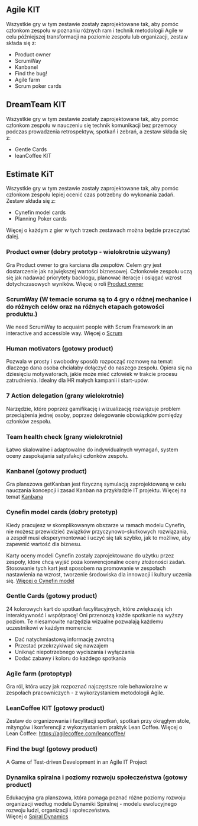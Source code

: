 ## Agile KIT
Wszystkie gry w tym zestawie zostały zaprojektowane tak, aby pomóc członkom zespołu w poznaniu różnych ram i technik metodologii Agile w celu późniejszej transformacji na poziomie zespołu lub organizacji, zestaw składa się z:
* Product owner
* ScrumWay
* Kanbanel
* Find the bug!
* Agile farm  
* Scrum poker cards


## DreamTeam KIT
Wszystkie gry w tym zestawie zostały zaprojektowane tak, aby pomóc członkom zespołu w nauczeniu się technik komunikacji bez przemocy podczas prowadzenia retrospektyw, spotkań i zebrań, a zestaw składa się z:
* Gentle Cards
* leanCoffee KIT


## Estimate KiT
Wszystkie gry w tym zestawie zostały zaprojektowane tak, aby pomóc członkom zespołu lepiej ocenić czas potrzebny do wykonania zadań. Zestaw składa się z:
* Cynefin model cards
* Planning Poker cards

Więcej o każdym z gier w tych trzech zestawach można będzie przeczytać dalej.

### Product owner (dobry prototyp - wielokrotnie używany)
Gra Product owner to gra karciana dla zespołów. Celem gry jest dostarczenie jak największej wartości biznesowej. Członkowie zespołu uczą się jak nadawać priorytety backlogu, planować iteracje i osiągać wzrost dotychczasowych wyników.
Więcej o roli [Product owner](https://www.scrum.org/resources/what-is-a-product-owner)

### ScrumWay (W temacie scruma są to 4 gry o różnej mechanice i do różnych celów oraz na różnych etapach gotowości produktu.)
We need ScrumWay to acquaint people with Scrum Framework in an interactive and accessible way. 
Więcej o [Scrum](https://en.wikipedia.org/wiki/Scrum_(software_development))

### Human motivators (gotowy product)
Pozwala w prosty i swobodny sposób rozpocząć rozmowę na temat: dlaczego dana osoba chciałaby dołączyć do naszego zespołu. Opiera się na dziesięciu motywatorach, jakie może mieć  człowiek w trakcie procesu zatrudnienia. Idealny dla HR małych kampanii i start-upów.

### 7 Action delegation (grany wielokrotnie) 
Narzędzie, które poprzez gamifikację i wizualizację rozwiązuje problem przeciążenia jednej osoby, poprzez delegowanie obowiązków pomiędzy członków zespołu.

### Team health check (grany wielokrotnie)
Łatwo skalowalne i adaptowalne do indywidualnych wymagań, system oceny zaspokajania satysfakcji członków zespołu.

### Kanbanel (gotowy product)
Gra planszowa getKanban jest fizyczną symulacją zaprojektowaną w celu nauczania koncepcji i zasad Kanban na przykładzie IT projektu.
Więcej na temat [Kanbana](https://kanban.university/kanban-guide/#kanban-method)

### Cynefin model cards (dobry prototyp) 
Kiedy pracujesz w skomplikowanym obszarze w ramach modelu Cynefin, nie możesz przewidzieć związków przyczynowo-skutkowych rozwiązania, a zespół musi eksperymentować i uczyć się tak szybko, jak to możliwe, aby zapewnić wartość dla biznesu. 

Karty oceny modeli Cynefin zostały zaprojektowane do użytku przez zespoły, które chcą wyjść poza konwencjonalne oceny złożoności zadań.
Stosowanie tych kart jest sposobem na promowanie w zespołach nastawienia na wzrost, tworzenie środowiska dla innowacji i kultury uczenia się.
[Więcej o Cynefin model](https://en.wikipedia.org/wiki/Cynefin_framework)


### Gentle Cards (gotowy product)
24 kolorowych kart do spotkań facylitacyjnych, które zwiększają ich interaktywność i współpracę!
Oni przenoszą każde spotkanie na wyższy poziom. Te niesamowite narzędzia wizualne pozwalają każdemu uczestnikowi  w każdym momencie:
   * Dać natychmiastową informację zwrotną
   * Przestać przekrzykiwać się nawzajem
   * Uniknąć niepotrzebnego wyciszania i wyłączania
   * Dodać zabawy i koloru do każdego spotkania

### Agile farm (protoptyp) 
Gra ról, która uczy jak rozpoznać najczęstsze role behawioralne w zespołach pracowniczych -  z wykorzystaniem metodologii Agile.

### LeanCoffee KIT (gotowy product)
Zestaw do organizowania i facylitacji spotkań, spotkań przy okrągłym stole, mityngów i konferencji z wykorzystaniem praktyk Lean Coffee.
Więcej o Lean Coffee: https://agilecoffee.com/leancoffee/

### Find the bug! (gotowy product) 
A Game of Test-driven Development in an Agile IT Project

 ### Dynamika spiralna i poziomy rozwoju społeczeństwa (gotowy product)
Edukacyjna gra planszowa, która pomaga poznać różne poziomy rozwoju organizacji według modelu Dynamiki Spiralnej - modelu ewolucyjnego rozwoju ludzi, organizacji i społeczeństwa.  
Więcej o [Spiral Dynamics](https://en.wikipedia.org/wiki/Spiral_Dynamics)

